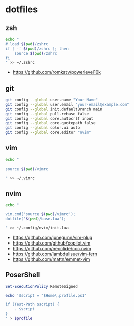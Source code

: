 # dotfiles

## zsh

```zsh
echo "
# load $(pwd)/zshrc
if [ -f $(pwd)/zshrc ]; then
	source $(pwd)/zshrc
fi
" >> ~/.zshrc
```

- https://github.com/romkatv/powerlevel10k


## git

```bash
git config --global user.name "Your Name"
git config --global user.email "your-email@example.com"
git config --global init.defaultBranch main
git config --global pull.rebase false
git config --global core.autocrlf input
git config --global core.quotepath false
git config --global color.ui auto
git config --global core.editor "nvim"
```

## vim

```bash
echo "

source $(pwd)/vimrc

" >> ~/.vimrc
```

## nvim

```bash
echo "

vim.cmd('source $(pwd)/vimrc');
dotfile('$(pwd)/base.lua');

" >> ~/.config/nvim/init.lua
```

- https://github.com/junegunn/vim-plug
- https://github.com/github/copilot.vim
- https://github.com/neoclide/coc.nvim
- https://github.com/lambdalisue/vim-fern
- https://github.com/mattn/emmet-vim


## PoserShell

```ps1
Set-ExecutionPolicy RemoteSigned

echo '$script = "$Home\.profile.ps1"

if (Test-Path $script) {
    . $script
}
' > $profile
```
